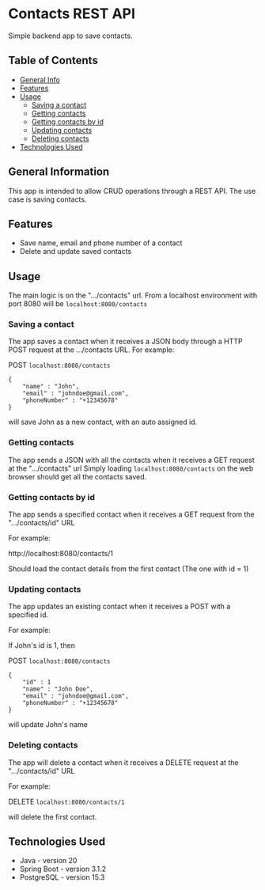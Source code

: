 # Contacts REST API
Simple backend app to save contacts.

## Table of Contents
* [General Info](#general-information)
* [Features](#features)
* [Usage](#usage)
  * [Saving a contact](#saving-a-contact)
  * [Getting contacts](#getting-contacts)
  * [Getting contacts by id](#getting-contacts-by-id)
  * [Updating contacts](#updating-contacts)
  * [Deleting contacts](#deleting-contacts)
* [Technologies Used](#technologies-used)


## General Information
This app is intended to allow CRUD operations through a REST API. The use case is saving contacts.

## Features
- Save name, email and phone number of a contact
- Delete and update saved contacts


## Usage
The main logic is on the ".../contacts" url. From a localhost environment with port 8080 will be `localhost:8080/contacts`

### Saving a contact
The app saves a contact when it receives a JSON body through a HTTP POST request at the .../contacts URL.
For example:

POST `localhost:8080/contacts`
```
{
    "name" : "John",
    "email" : "johndoe@gmail.com",
    "phoneNumber" : "+12345678"
}
```

will save John as a new contact, with an auto assigned id.

### Getting contacts
The app sends a JSON with all the contacts when it receives a GET request at the ".../contacts" url
Simply loading `localhost:8080/contacts` on the web browser should get all the contacts saved.

### Getting contacts by id
The app sends a specified contact when it receives a GET request from the ".../contacts/id" URL

For example:

http://localhost:8080/contacts/1

Should load the contact details from the first contact (The one with id = 1)

### Updating contacts
The app updates an existing contact when it receives a POST with a specified id.

For example:

If John's id is 1, then

POST `localhost:8080/contacts`
```
{
    "id" : 1
    "name" : "John Doe",
    "email" : "johndoe@gmail.com",
    "phoneNumber" : "+12345678"
}
```
will update John's name

### Deleting contacts
The app will delete a contact when it receives a DELETE request at the ".../contacts/id" URL

For example:

DELETE `localhost:8080/contacts/1`

will delete the first contact.

## Technologies Used
- Java - version 20
- Spring Boot - version 3.1.2
- PostgreSQL - version 15.3



